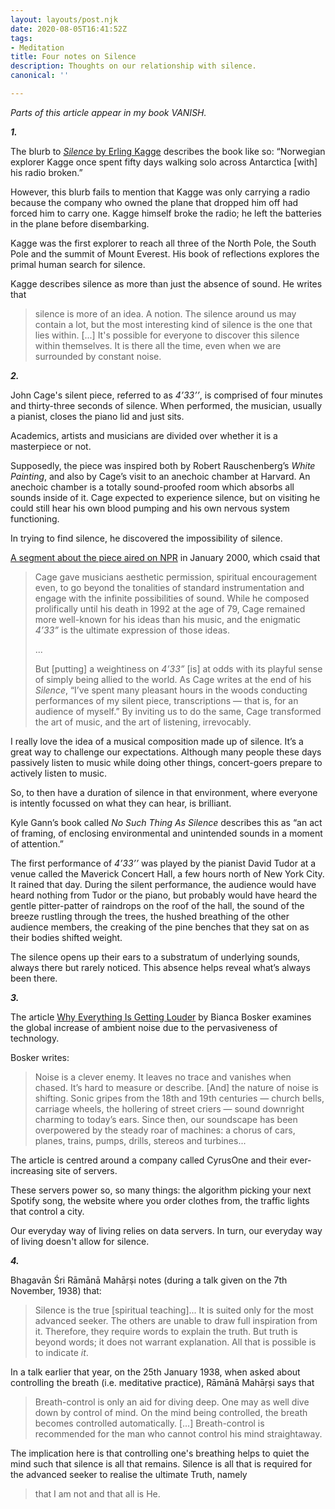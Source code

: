 ```yaml
---
layout: layouts/post.njk
date: 2020-08-05T16:41:52Z
tags:
- Meditation
title: Four notes on Silence
description: Thoughts on our relationship with silence.
canonical: ''

---
```

_Parts of this article appear in my book VANISH._

**_1._**

The blurb to [_Silence_ by Erling Kagge](https://www.penguinrandomhouse.com/books/557225/silence-by-erling-kagge/) describes the book like so: “Norwegian explorer Kagge once spent fifty days walking solo across Antarctica \[with\] his radio broken.”

However, this blurb fails to mention that Kagge was only carrying a radio because the company who owned the plane that dropped him off had forced him to carry one. Kagge himself broke the radio; he left the batteries in the plane before disembarking.

Kagge was the first explorer to reach all three of the North Pole, the South Pole and the summit of Mount Everest. His book of reflections explores the primal human search for silence.

Kagge describes silence as more than just the absence of sound. He writes that

> silence is more of an idea. A notion. The silence around us may contain a lot, but the most interesting kind of silence is the one that lies within. \[...\] It's possible for everyone to discover this silence within themselves. It is there all the time, even when we are surrounded by constant noise.

**_2._**

John Cage's silent piece, referred to as _4’33’’_, is comprised of four minutes and thirty-three seconds of silence. When performed, the musician, usually a pianist, closes the piano lid and just sits.

Academics, artists and musicians are divided over whether it is a masterpiece or not.

Supposedly, the piece was inspired both by Robert Rauschenberg’s _White Painting_, and also by Cage’s visit to an anechoic chamber at Harvard. An anechoic chamber is a totally sound-proofed room which absorbs all sounds inside of it. Cage expected to experience silence, but on visiting he could still hear his own blood pumping and his own nervous system functioning.

In trying to find silence, he discovered the impossibility of silence.

[A segment about the piece aired on NPR](https://www.npr.org/2000/05/08/1073885/4-33?t=1596645558637) in January 2000, which csaid that

> Cage gave musicians aesthetic permission, spiritual encouragement even, to go beyond the tonalities of standard instrumentation and engage with the infinite possibilities of sound. While he composed prolifically until his death in 1992 at the age of 79, Cage remained more well-known for his ideas than his music, and the enigmatic _4’33”_ is the ultimate expression of those ideas.
>
> ...
>
> But \[putting\] a weightiness on _4’33”_ \[is\] at odds with its playful sense of simply being allied to the world. As Cage writes at the end of his _Silence_, “I’ve spent many pleasant hours in the woods conducting performances of my silent piece, transcriptions — that is, for an audience of myself.” By inviting us to do the same, Cage transformed the art of music, and the art of listening, irrevocably.

I really love the idea of a musical composition made up of silence. It’s a great way to challenge our expectations. Although many people these days passively listen to music while doing other things, concert-goers prepare to actively listen to music.

So, to then have a duration of silence in that environment, where everyone is intently focussed on what they can hear, is brilliant.

Kyle Gann’s book called _No Such Thing As Silence_ describes this as “an act of framing, of enclosing environmental and unintended sounds in a moment of attention.”

The first performance of _4’33’’_ was played by the pianist David Tudor at a venue called the Maverick Concert Hall, a few hours north of New York City. It rained that day. During the silent performance, the audience would have heard nothing from Tudor or the piano, but probably would have heard the gentle pitter-patter of raindrops on the roof of the hall, the sound of the breeze rustling through the trees, the hushed breathing of the other audience members, the creaking of the pine benches that they sat on as their bodies shifted weight.

The silence opens up their ears to a substratum of underlying sounds, always there but rarely noticed. This absence helps reveal what’s always been there.

**_3._**

The article [Why Everything Is Getting Louder](https://www.theatlantic.com/magazine/archive/2019/11/the-end-of-silence/598366/) by Bianca Bosker examines the global increase of ambient noise due to the pervasiveness of technology.

Bosker writes:

> Noise is a clever enemy. It leaves no trace and vanishes when chased. It’s hard to measure or describe. \[And\] the nature of noise is shifting. Sonic gripes from the 18th and 19th centuries — church bells, carriage wheels, the hollering of street criers — sound downright charming to today’s ears. Since then, our soundscape has been overpowered by the steady roar of machines: a chorus of cars, planes, trains, pumps, drills, stereos and turbines...

The article is centred around a company called CyrusOne and their ever-increasing site of servers.

These servers power so, so many things: the algorithm picking your next Spotify song, the website where you order clothes from, the traffic lights that control a city.

Our everyday way of living relies on data servers. In turn, our everyday way of living doesn't allow for silence.

**_4._**

Bhagavān Śri Rāmānā Mahāṛṣi notes (during a talk given on the 7th November, 1938) that:

> Silence is the true \[spiritual teaching\]... It is suited only for the most advanced seeker. The others are unable to draw full inspiration from it. Therefore, they require words to explain the truth. But truth is beyond words; it does not warrant explanation. All that is possible is to indicate _it_.

In a talk earlier that year, on the 25th January 1938, when asked about controlling the breath (i.e. meditative practice), Rāmānā Mahāṛṣi says that

> Breath-control is only an aid for diving deep. One may as well dive down by control of mind. On the mind being controlled, the breath becomes controlled automatically. \[...\] Breath-control is recommended for the man who cannot control his mind straightaway.

The implication here is that controlling one's breathing helps to quiet the mind such that silence is all that remains. Silence is all that is required for the advanced seeker to realise the ultimate Truth, namely

> that I am not and that all is He.
